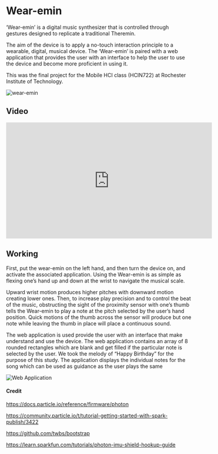 # Wear-emin

‘Wear-emin’ is a digital music synthesizer that is controlled through gestures designed to replicate a traditional Theremin. 

The aim of the device is to apply a no-touch interaction principle to a wearable, digital, musical device. The ‘Wear-emin’ is paired with a web application that provides the user with an interface to help the user to use the device and become more proficient in using it.

This was the final project for the Mobile HCI class (HCIN722) at Rochester Institute of Technology.

![wear-emin](https://raw.githubusercontent.com/chandan-mahapatra/wearemin/master/wearemin.png)

## Video

<iframe width="560" height="315" src="https://www.youtube.com/embed/BEvPSjRtU2k" frameborder="0" allowfullscreen></iframe>


## Working

First, put the wear-emin on the left hand, and then turn the device on, and activate the associated application. Using the Wear-emin is as simple as flexing one’s hand up and down at the wrist to navigate the musical scale. 

Upward wrist motion produces higher pitches with downward motion creating lower ones. Then, to increase play precision and to control the beat of the music, obstructing the sight of the proximity sensor with one’s thumb tells the Wear-emin to play a note at the pitch selected by the user’s hand position. Quick motions of the thumb across the sensor will produce but one note while leaving the thumb in place will place a continuous sound.

The web application is used provide the user with an interface that make understand and use the device. 
The web application contains an array of 8 rounded rectangles which are blank and get filled if the particular note is selected by the user. 
We took the melody of “Happy Birthday” for the purpose of this study. The application displays the individual notes for the song which can be used as guidance as the user plays the same

![Web Application](https://raw.githubusercontent.com/chandan-mahapatra/wearemin/master/web-application.png)

#### Credit

https://docs.particle.io/reference/firmware/photon

https://community.particle.io/t/tutorial-getting-started-with-spark-publish/3422

https://github.com/twbs/bootstrap

https://learn.sparkfun.com/tutorials/photon-imu-shield-hookup-guide
